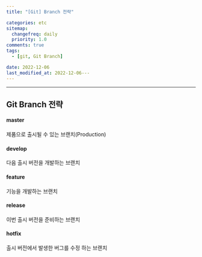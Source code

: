 ```yaml
---
title: "[Git] Branch 전략"

categories: etc
sitemap:
  changefreq: daily
  priority: 1.0
comments: true
tags:
  - [git, Git Branch]

date: 2022-12-06
last_modified_at: 2022-12-06---
---
```


---

## Git Branch 전략

#### master

제품으로 출시될 수 있는 브랜치(Production)

#### develop

다음 출시 버전을 개발하는 브랜치

#### feature

기능을 개발하는 브랜치

#### release

이번 출시 버전을 준비하는 브랜치

#### hotfix

출시 버전에서 발생한 버그를 수정 하는 브랜치
